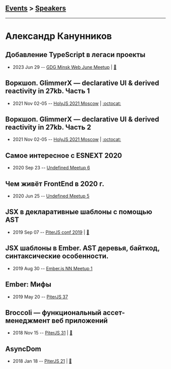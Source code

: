 ## [Events](../README.md) > [Speakers](../speakers.md)
---

# Александр Канунников

## Добавление TypeScript в легаси проекты
- 2023 Jun 29 -- [GDG Minsk Web June Meetup](https://youtu.be/OLNA-n84MCI)  | [:notebook:](https://docs.google.com/presentation/d/1rGiS2FVS4QetEbfeluPsp_N3QnhQjCJ9f2tGSCvYDEA/edit?pli=1)  
## Воркшоп. GlimmerX — declarative UI &amp; derived reactivity in 27kb. Часть 1
- 2021 Nov 02-05 -- [HolyJS 2021 Moscow](https://youtu.be/C-gBuD534lY)   | [:octocat:](https://github.com/lifeart/glimmerx-workshop) 
## Воркшоп. GlimmerX — declarative UI &amp; derived reactivity in 27kb. Часть 2
- 2021 Nov 02-05 -- [HolyJS 2021 Moscow](https://youtu.be/hAJJ9Y3UGvk)   | [:octocat:](https://github.com/lifeart/glimmerx-workshop) 
## Самое интересное с ESNEXT 2020
- 2020 Sep 23 -- [Undefined Meetup 6](https://youtu.be/-HGjOopxWyY)    
## Чем живёт FrontEnd в 2020 г.
- 2020 Jun 25 -- [Undefined Meetup 5](https://www.youtube.com/watch?v=NaJtjlUCo-o)    
## JSX в декларативные шаблоны с помощью AST
- 2019 Sep 07 -- [PiterJS conf 2019](https://youtu.be/A8rRjcWNMIo)  | [:notebook:](https://fs.piterjs.org/events/conf2019/kanunnikov.pdf)  
## JSX шаблоны в Ember. AST деревья, байткод, синтаксические особенности.
- 2019 Aug 30 -- [Ember.js NN Meetup 1](https://youtu.be/y9eJ2b9Egok)    
## Ember: Мифы
- 2019 May 20 -- [PiterJS 37](https://youtu.be/-JNxSFx-aOg?t=3527)    
## Broccoli — функциональный ассет-менеджмент веб приложений
- 2018 Nov 15 -- [PiterJS 31](https://www.youtube.com/watch?v=rkhYib1pc2Q)  | [:notebook:](https://fs.piterjs.org/events/31/kanunnikov.pdf)  
## AsyncDom
- 2018 Jan 18 -- [PiterJS 21](https://youtu.be/qZaby7iOVts)  | [:notebook:](https://docs.google.com/presentation/d/12eFghswDeHfQWhZjh2B3vOsYc2DrBAcJLQr_6bGMfK8/edit#slide=id.p)  
